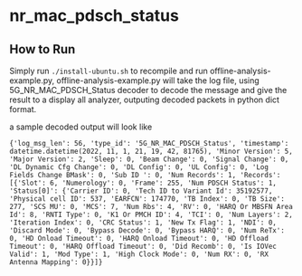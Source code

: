 nr_mac_pdsch_status 
==============


## How to Run

Simply run `./install-ubuntu.sh` to recompile and run offline-analysis-example.py, offline-analysis-example.py will take the log file, using 5G_NR_MAC_PDSCH_Status decoder to decode the message and give the result to a display all analyzer, outputing decoded packets in python dict format.

a sample decoded output will look like

`{'log_msg_len': 56, 'type_id': '5G_NR_MAC_PDSCH_Status', 'timestamp': datetime.datetime(2022, 11, 1, 21, 19, 42, 81765), 'Minor Version': 5, 'Major Version': 2, 'Sleep': 0, 'Beam Change': 0, 'Signal Change': 0, 'DL Dynamic Cfg Change': 0, 'DL Config': 0, 'UL Config': 0, 'Log Fields Change BMask': 0, 'Sub ID ': 0, 'Num Records': 1, 'Records': [{'Slot': 6, 'Numerology': 0, 'Frame': 255, 'Num PDSCH Status': 1, 'Status[0]': {'Carrier ID': 0, 'Tech ID to Variant Id': 35192577, 'Physical cell ID': 537, 'EARFCN': 174770, 'TB Index': 0, 'TB Size': 277, 'SCS MU': 0, 'MCS': 7, 'Num Rbs': 4, 'RV': 0, 'HARQ Or MBSFN Area Id': 8, 'RNTI Type': 0, 'K1 Or PMCH ID': 4, 'TCI': 0, 'Num Layers': 2, 'Iteration Index': 0, 'CRC Status': 1, 'New Tx Flag': 1, 'NDI': 0, 'Discard Mode': 0, 'Bypass Decode': 0, 'Bypass HARQ': 0, 'Num ReTx': 0, 'HD Onload Timeout': 0, 'HARQ Onload Timeout': 0, 'HD Offload Timeout': 0, 'HARQ Offload Timeout': 0, 'Did Recomb': 0, 'Is IOVec Valid': 1, 'Mod Type': 1, 'High Clock Mode': 0, 'Num RX': 0, 'RX Antenna Mapping': 0}}]}`
